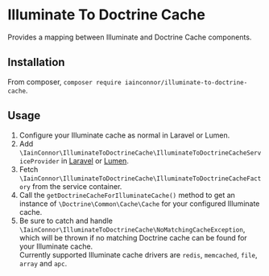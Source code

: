 # Illuminate To Doctrine Cache

Provides a mapping between Illuminate and Doctrine Cache components.

## Installation

From composer, `composer require iainconnor/illuminate-to-doctrine-cache`.

## Usage

1. Configure your Illuminate cache as normal in Laravel or Lumen.
2. Add `\IainConnor\IlluminateToDoctrineCache\IlluminateToDoctrineCacheServiceProvider` in [Laravel](https://laravel.com/docs/5.4/providers#registering-providers) or [Lumen](https://lumen.laravel.com/docs/5.4/providers#registering-providers).
3. Fetch `\IainConnor\IlluminateToDoctrineCache\IlluminateToDoctrineCacheFactory` from the service container.
4. Call the `getDoctrineCacheForIlluminateCache()` method to get an instance of `\Doctrine\Common\Cache\Cache` for your configured Illuminate cache.
5. Be sure to catch and handle `\IainConnor\IlluminateToDoctrineCache\NoMatchingCacheException`, which will be thrown if no matching Doctrine cache can be found for your Illuminate cache.  
   Currently supported Illuminate cache drivers are `redis`, `memcached`, `file`, `array` and `apc`.